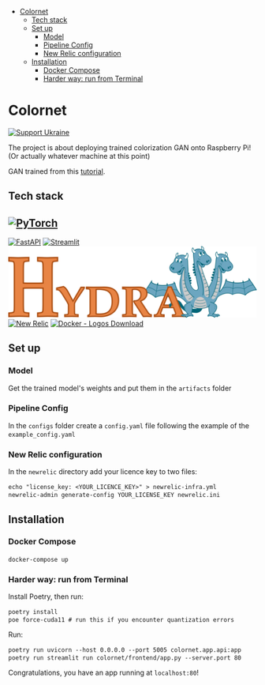 -   [Colornet](#colornet)
    -   [Tech stack](#tech-stack)
    -   [Set up](#set-up)
        -   [Model](#model)
        -   [Pipeline Config](#pipeline-config)
        -   [New Relic configuration](#new-relic-configuration)
    -   [Installation](#installation)
        -   [Docker Compose](#docker-compose)
        -   [Harder way: run from
            Terminal](#harder-way-run-from-terminal)

Colornet
========

[![Support
Ukraine](https://img.shields.io/badge/Support-Ukraine-FFD500?style=flat&labelColor=005BBB)](https://opensource.fb.com/support-ukraine)

The project is about deploying trained colorization GAN onto Raspberry
Pi! (Or actually whatever machine at this point)

GAN trained from this
[tutorial](https://github.com/moein-shariatnia/Deep-Learning/tree/main/Image%20Colorization%20Tutorial).


Tech stack
----------

  [![PyTorch](https://external-content.duckduckgo.com/iu/?u=https%3A%2F%2Fi0.wp.com%2Fwww.marktechpost.com%2Fwp-content%2Fuploads%2F2020%2F11%2Fpytorch-logo-dark.png%3Fresize%3D696%252C139%26ssl%3D1&f=1&nofb=1&ipt=afbe5f00f51c5b2efbf31696c3c34e9d5e7a8e3d431110d58cd0a650f8024dd1&ipo=images)](https://pytorch.org/)
  -------------------------------------------------------------------------------------------------------------------------------------------------------------------------------------------------------------------------------------------------------------------------------------------------------------------------
  [![FastAPI](https://fastapi.tiangolo.com/img/logo-margin/logo-teal.png)](https://fastapi.tiangolo.com)
  [![Streamlit](https://assets.website-files.com/5dc3b47ddc6c0c2a1af74ad0/5e181828ba9f9e92b6ebc6e7_RGB_Logomark_Color_Light_Bg.png)](https://streamlit.io/)
  [![Hydra](https://raw.githubusercontent.com/facebookresearch/hydra/master/website/static/img/Hydra-Readme-logo2.svg)](https://hydra.cc/)
  [![New Relic](https://scontent.flcj1-1.fna.fbcdn.net/v/t39.30808-6/281769690_10160125860812495_4541212653657046312_n.jpg?_nc_cat=105&ccb=1-7&_nc_sid=09cbfe&_nc_ohc=xSmo5sYSG4gAX-aVGUE&_nc_ht=scontent.flcj1-1.fna&oh=00_AT8ymFe-E6Ow1xEFJJMCPj0AKXvVjuL5YGlHrLyrz3r_wA&oe=634D69AC)](https://newrelic.com/)
  [![Docker - Logos Download](https://external-content.duckduckgo.com/iu/?u=https%3A%2F%2Flogos-download.com%2Fwp-content%2Fuploads%2F2016%2F09%2FDocker_logo_black.png&f=1&nofb=1&ipt=553a378a8e641b2d75576f07260b0d4478630f00a1cc41ede6e0883d5704a147&ipo=images)](https://www.docker.com/)

Set up
------

### Model

Get the trained model's weights and put them in the `artifacts` folder

### Pipeline Config

In the `configs` folder create a `config.yaml` file following the
example of the `example_config.yaml`

### New Relic configuration

In the `newrelic` directory add your licence key to two files:

``` {.bash}
echo "license_key: <YOUR_LICENCE_KEY>" > newrelic-infra.yml
newrelic-admin generate-config YOUR_LICENSE_KEY newrelic.ini
```

Installation
------------

### Docker Compose

`docker-compose up`

### Harder way: run from Terminal

Install Poetry, then run:

``` {.commandline}
poetry install
poe force-cuda11 # run this if you encounter quantization errors
```

Run:

``` {.commandline}
poetry run uvicorn --host 0.0.0.0 --port 5005 colornet.app.api:app
poetry run streamlit run colornet/frontend/app.py --server.port 80
```

Congratulations, you have an app running at `localhost:80`!
